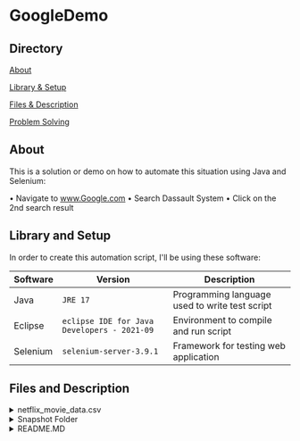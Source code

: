 # GoogleDemo

## Directory 
[About](#about)

[Library & Setup](#library-and-setup)

[Files & Description](#files-and-description)

[Problem Solving](#problem-solving)

## About ##

This is a solution or demo on how to automate this situation using Java and Selenium:

•	Navigate to www.Google.com
•	Search Dassault System
•	Click on the 2nd search result


## Library and Setup ##

In order to create this automation script, I'll be using these software:

Software           | Version                                                | Description
-------------      | -------------                                          | -------------
Java               | `JRE 17`                                               | Programming language used to write test script
Eclipse            | `eclipse IDE for Java Developers - 2021-09`            | Environment to compile and run script
Selenium           | `selenium-server-3.9.1`                                | Framework for testing web application

## Files and Description ##
<details>
           <summary>netflix_movie_data.csv</summary>
           <p>This is dataset used to gather information in order to seek answers for questions asked in project motivation. This dataset is downloaded from <a href="https://www.kaggle.com/shivamb/netflix-showst">here</a>.</p>
         </details>
         
<details>
           <summary>Snapshot Folder</summary>
           <p>This snapshot folder contains the snippet of code, snapshot of the webpage after click on the second link, and also a short screen recording when running the script.</p>
         </details>
         
 <details>
           <summary>README.MD</summary>
           <p>This is a readme file to provide details on this demo folder.</p>
         </details>
